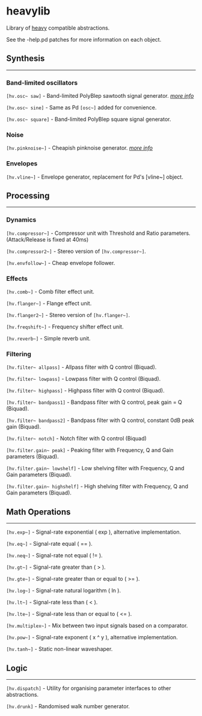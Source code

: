 # heavylib

Library of [heavy](https://enzienaudio.com) compatible abstractions.

See the -help.pd patches for more information on each object.

## Synthesis

---

### Band-limited oscillators

`[hv.osc~ saw]` - Band-limited PolyBlep sawtooth signal generator. [_more info_](https://github.com/cfloisand/pd-polyblep/blob/master/Source/polyblep~.c)

`[hv.osc~ sine]` - Same as Pd `[osc~]` added for convenience.

`[hv.osc~ square]` - Band-limited PolyBlep square signal generator.

### Noise

`[hv.pinknoise~]` - Cheapish pinknoise generator. [_more info_](http://www.firstpr.com.au/dsp/pink-noise/)

### Envelopes

`[hv.vline~]` - Envelope generator, replacement for Pd's [vline~] object.

## Processing

---

### Dynamics

`[hv.compressor~]` - Compressor unit with Threshold and Ratio parameters. (Attack/Release is fixed at 40ms)

`[hv.compressor2~]` - Stereo version of `[hv.compressor~]`.

`[hv.envfollow~]` - Cheap envelope follower.

### Effects

`[hv.comb~]` - Comb filter effect unit.

`[hv.flanger~]` - Flange effect unit.

`[hv.flanger2~]` - Stereo version of `[hv.flanger~]`.

`[hv.freqshift~]` - Frequency shifter effect unit.

`[hv.reverb~]` - Simple reverb unit.

### Filtering

`[hv.filter~ allpass]` - Allpass filter with Q control (Biquad).

`[hv.filter~ lowpass]` - Lowpass filter with Q control (Biquad).

`[hv.filter~ highpass]` - Highpass filter with Q control (Biquad).

`[hv.filter~ bandpass1]` - Bandpass filter with Q control, peak gain = Q (Biquad).

`[hv.filter~ bandpass2]` - Bandpass filter with Q control, constant 0dB peak gain (Biquad).

`[hv.filter~ notch]` - Notch filter with Q control (Biquad)

`[hv.filter.gain~ peak]` - Peaking filter with Frequency, Q and Gain parameters (Biquad).

`[hv.filter.gain~ lowshelf]` - Low shelving filter with Frequency, Q and Gain parameters (Biquad).

`[hv.filter.gain~ highshelf]` - High shelving filter with Frequency, Q and Gain parameters (Biquad).

## Math Operations

---

`[hv.exp~]` - Signal-rate exponential ( exp ), alternative implementation.

`[hv.eq~]` - Signal-rate equal ( == ).

`[hv.neq~]` - Signal-rate not equal ( != ).

`[hv.gt~]` - Signal-rate greater than ( > ).

`[hv.gte~]` - Signal-rate greater than or equal to ( >= ).

`[hv.log~]` - Signal-rate natural logarithm ( ln ).

`[hv.lt~]` - Signal-rate less than ( < ).

`[hv.lte~]` - Signal-rate less than or equal to ( <= ).

`[hv.multiplex~]` - Mix between two input signals based on a comparator.

`[hv.pow~]` - Signal-rate exponent ( x ^ y ), alternative implementation.

`[hv.tanh~]` - Static non-linear waveshaper.

## Logic

---

`[hv.dispatch]` - Utility for organising parameter interfaces to other abstractions.

`[hv.drunk]` - Randomised walk number generator.
